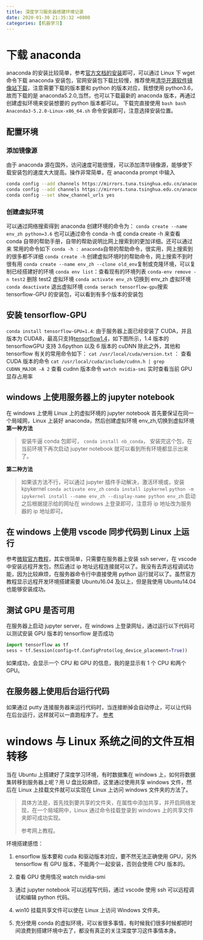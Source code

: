 ```yaml
---
title: 深度学习服务器搭建环境记录
date: 2020-01-30 21:35:32 +0800
categories: [机器学习]
---
```


# 下载 anaconda

anaconda 的安装比较简单，参考[官方文档的安装][1]即可，可以通过 Linux 下 wget 命令下载 anaconda 安装包，官网安装包下载比较慢，推荐使用[清华开源软件镜像站下载][2]，注意需要下载的版本要和 python 的版本对应，我想使用 python3.6，故而下载的是 anaconda5.2.0,当然，也可以下载最新的 anaconda 版本，再通过创建虚拟环境来安装想要的 python 版本都可以。
下载完直接使用
`bash bash Anaconda3-5.2.0-Linux-x86_64.sh`
命令安装即可，注意选择安装位置。

## 配置环境

### 添加镜像源

由于 anaconda 源在国外，访问速度可能很慢，可以添加清华镜像源，能够使下载安装包的速度大大提高。操作非常简单，在 anaconda prompt 中输入

```bash
conda config --add channels https://mirrors.tuna.tsinghua.edu.cn/anaconda/pkgs/free/
conda config --add channels https://mirrors.tuna.tsinghua.edu.cn/anaconda/pkgs/main/
conda config --set show_channel_urls yes
```

### 创建虚拟环境

可以通过网络搜索得到 anaconda 创建环境的命令为：
`conda create --name env_zh python=3.6`
也可以通过命令 conda -h 或 conda create -h 来查看 conda 自带的帮助手册，自带的帮助说明比网上搜索到的更加详细。还可以通过来
常用的命令如下
`conda -h : anaconda`自带的帮助命令，很实用，网上搜索到的很多都不详细
`conda create -h` 创建虚拟环境时的帮助命令，网上搜索不到时很有用
`conda create --name env_zh --clone old_env`复制或克隆环境，可以复制已经搭建好的环境
`conda env list`：查看现有的环境列表
`conda-env remove -n test2` 删除 test2 虚拟环境
`conda activate env_zh` 切换到 env_zh 虚拟环境
`conda deactivate` 退出虚拟环境
`conda serach tensorflow-gpu`搜索 tensorflow-GPU 的安装包，可以看到有多个版本的安装包

## 安装 tensorflow-GPU

`conda install tensorflow-GPU=1.4`: 由于服务器上面已经安装了 CUDA，并且版本为 CUDA8，最高只支持[tensorflow1.4][3]，如下图所示，1.4 版本的 tensorflowGPU 支持 3.6python 以及 6 版本的 cuDNN
除此之外，其他和 tensorflow 有关的常用命令如下：
`cat /usr/local/cuda/version.txt` ： 查看 CUDA 版本的命令
`cat /usr/local/cuda/include/cudnn.h | grep CUDNN_MAJOR -A 2` 查看 cudnn 版本命令
`watch nvidia-smi` 实时查看当前 GPU 显存占用率

## windows 上使用服务器上的 jupyter notebook

在 windows 上使用 Linux 上的虚拟环境的 jupyter notebook
首先要保证在同一个局域网，Linux 上装好 anaconda，然后创建虚拟环境 env_zh,切换到虚拟环境
**第一种方法**

> 安装牛逼 conda 包即可，
> `conda install nb_conda`，
> 安装完这个包，在当前环境下再次启动 jupyter notebook 就可以看到所有环境都显示出来了。

**第二种方法**

> 如果该方法不行，可以通过 jupyter 插件手动解决，激活环境或，安装 kpykernel
> `conda activate env_zh`
> `conda install ipykernel`
> `python -m ipykernel install --name env_zh --display-name python env_zh`
> 启动之后根据提示给的网址在 windows 上登录即可，注意将 ip 地址改为服务器的 ip 地址即可。

## 在 windows 上使用 vscode 同步代码到 Linux 上运行

参考[微软官方教程][4]，其实很简单，只需要在服务器上安装 ssh server，在 vscode 中安装远程开发包，然后通过 ip 地址远程连接就可以了。我没有去弄远程调试功能，因为比较麻烦，在服务器命令行中直接使用 python 运行就可以了。虽然官方教程显示远程开发环境搭建需要 Ubuntu16.04 及以上，但是我使用 Ubuntu14.04 也能够安装成功。

## 测试 GPU 是否可用

在服务器上启动 jupyter server，在 windows 上登录网址，通过运行以下代码可以测试安装 GPU 版本的 tensorflow 是否成功

```python
import tensorflow as tf
sess = tf.Session(config=tf.ConfigProto(log_device_placement=True))
```

如果成功，会显示一个 CPU 和 GPU 的信息，我的是显示有 1 个 CPU 和两个 GPU。

## 在服务器上使用后台运行代码

如果通过 putty 连接服务器来运行代码时，当连接断掉会自动停止，可以让代码在后台运行，这样就可以一直跑程序了。
[参考][5]

# windows 与 Linux 系统之间的文件互相转移

当在 Ubuntu 上搭建好了深度学习环境，有时数据集在 windows 上，如何将数据集转移到服务器上呢？用 U 盘比较麻烦，这里通过使用共享 windows 文件，然后在 Linux 上挂载文件就可以实现在 Linux 上访问 windows 文件夹的方法了。

> 具体方法是，首先找到要共享的文件夹，在属性中添加共享，并开启网络发现，在一个局域网中，Linux 通过命令挂载登录到 windows 上的共享文件夹即可成功实现。
>
> 参考网上教程。

环境搭建感悟：

1. ensorflow 版本要和 cuda 和驱动版本对应，要不然无法正确使用 GPU，另外 tensorflow 有 GPU 版本，不能两个一起安装，否则会使用 CPU 版本的。

2. 查看 GPU 使用情况 watch nvidia-smi
3. 通过 jupyter notebook 可以远程写代码，通过 vscode 使用 ssh 可以远程调试和编辑 python 代码。
4. win10 挂载共享文件可以使在 Linux 上访问 Windows 文件夹。
5. 充分使用 conda 的虚拟环境，可以省很多事情，有时候我们很多时候都把时间浪费到搭建环境中去了，都没有真正的关注深度学习这件事情本身。

[1]: https://docs.continuum.io/anaconda/install/linux.html
[2]: https://mirrors.tuna.tsinghua.edu.cn/anaconda/archive/
[3]: https://tensorflow.google.cn/install/source
[4]: https://code.visualstudio.com/docs/remote/remote-overview
[5]: https://blog.csdn.net/sinat_28807899/article/details/89535005
